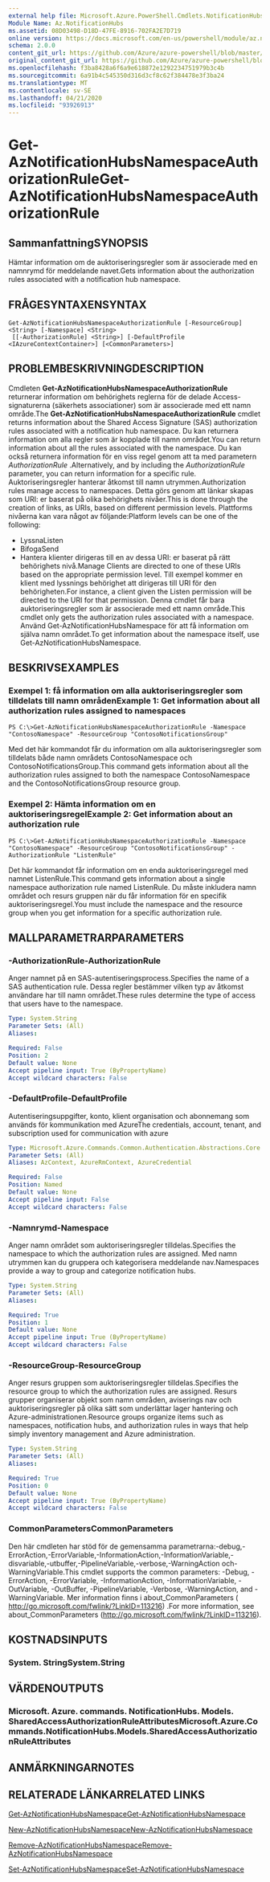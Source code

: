 ```yaml
---
external help file: Microsoft.Azure.PowerShell.Cmdlets.NotificationHubs.dll-Help.xml
Module Name: Az.NotificationHubs
ms.assetid: 08D03498-D18D-47FE-8916-702FA2E7D719
online version: https://docs.microsoft.com/en-us/powershell/module/az.notificationhubs/get-aznotificationhubsnamespaceauthorizationrule
schema: 2.0.0
content_git_url: https://github.com/Azure/azure-powershell/blob/master/src/NotificationHubs/NotificationHubs/help/Get-AzNotificationHubsNamespaceAuthorizationRule.md
original_content_git_url: https://github.com/Azure/azure-powershell/blob/master/src/NotificationHubs/NotificationHubs/help/Get-AzNotificationHubsNamespaceAuthorizationRule.md
ms.openlocfilehash: f3ba8428a6f6a9e618872e1292234751979b3c4b
ms.sourcegitcommit: 6a91b4c545350d316d3cf8c62f384478e3f3ba24
ms.translationtype: MT
ms.contentlocale: sv-SE
ms.lasthandoff: 04/21/2020
ms.locfileid: "93926913"
---
```

# <span data-ttu-id="75e63-101">Get-AzNotificationHubsNamespaceAuthorizationRule</span><span class="sxs-lookup"><span data-stu-id="75e63-101">Get-AzNotificationHubsNamespaceAuthorizationRule</span></span>

## <span data-ttu-id="75e63-102">Sammanfattning</span><span class="sxs-lookup"><span data-stu-id="75e63-102">SYNOPSIS</span></span>
<span data-ttu-id="75e63-103">Hämtar information om de auktoriseringsregler som är associerade med en namnrymd för meddelande navet.</span><span class="sxs-lookup"><span data-stu-id="75e63-103">Gets information about the authorization rules associated with a notification hub namespace.</span></span>

## <span data-ttu-id="75e63-104">FRÅGESYNTAXEN</span><span class="sxs-lookup"><span data-stu-id="75e63-104">SYNTAX</span></span>

```
Get-AzNotificationHubsNamespaceAuthorizationRule [-ResourceGroup] <String> [-Namespace] <String>
 [[-AuthorizationRule] <String>] [-DefaultProfile <IAzureContextContainer>] [<CommonParameters>]
```

## <span data-ttu-id="75e63-105">PROBLEMBESKRIVNING</span><span class="sxs-lookup"><span data-stu-id="75e63-105">DESCRIPTION</span></span>
<span data-ttu-id="75e63-106">Cmdleten **Get-AzNotificationHubsNamespaceAuthorizationRule** returnerar information om behörighets reglerna för de delade Access-signaturerna (säkerhets associationer) som är associerade med ett namn område.</span><span class="sxs-lookup"><span data-stu-id="75e63-106">The **Get-AzNotificationHubsNamespaceAuthorizationRule** cmdlet returns information about the Shared Access Signature (SAS) authorization rules associated with a notification hub namespace.</span></span>
<span data-ttu-id="75e63-107">Du kan returnera information om alla regler som är kopplade till namn området.</span><span class="sxs-lookup"><span data-stu-id="75e63-107">You can return information about all the rules associated with the namespace.</span></span>
<span data-ttu-id="75e63-108">Du kan också returnera information för en viss regel genom att ta med parametern *AuthorizationRule* .</span><span class="sxs-lookup"><span data-stu-id="75e63-108">Alternatively, and by including the *AuthorizationRule* parameter, you can return information for a specific rule.</span></span>
<span data-ttu-id="75e63-109">Auktoriseringsregler hanterar åtkomst till namn utrymmen.</span><span class="sxs-lookup"><span data-stu-id="75e63-109">Authorization rules manage access to namespaces.</span></span>
<span data-ttu-id="75e63-110">Detta görs genom att länkar skapas som URI: er baserat på olika behörighets nivåer.</span><span class="sxs-lookup"><span data-stu-id="75e63-110">This is done through the creation of links, as URIs, based on different permission levels.</span></span>
<span data-ttu-id="75e63-111">Plattforms nivåerna kan vara något av följande:</span><span class="sxs-lookup"><span data-stu-id="75e63-111">Platform levels can be one of the following:</span></span> 
- <span data-ttu-id="75e63-112">Lyssna</span><span class="sxs-lookup"><span data-stu-id="75e63-112">Listen</span></span>
- <span data-ttu-id="75e63-113">Bifoga</span><span class="sxs-lookup"><span data-stu-id="75e63-113">Send</span></span>
- <span data-ttu-id="75e63-114">Hantera klienter dirigeras till en av dessa URI: er baserat på rätt behörighets nivå.</span><span class="sxs-lookup"><span data-stu-id="75e63-114">Manage Clients are directed to one of these URIs based on the appropriate permission level.</span></span>
<span data-ttu-id="75e63-115">Till exempel kommer en klient med lyssnings behörighet att dirigeras till URI för den behörigheten.</span><span class="sxs-lookup"><span data-stu-id="75e63-115">For instance, a client given the Listen permission will be directed to the URI for that permission.</span></span>
<span data-ttu-id="75e63-116">Denna cmdlet får bara auktoriseringsregler som är associerade med ett namn område.</span><span class="sxs-lookup"><span data-stu-id="75e63-116">This cmdlet only gets the authorization rules associated with a namespace.</span></span>
<span data-ttu-id="75e63-117">Använd Get-AzNotificationHubsNamespace för att få information om själva namn området.</span><span class="sxs-lookup"><span data-stu-id="75e63-117">To get information about the namespace itself, use Get-AzNotificationHubsNamespace.</span></span>

## <span data-ttu-id="75e63-118">BESKRIVS</span><span class="sxs-lookup"><span data-stu-id="75e63-118">EXAMPLES</span></span>

### <span data-ttu-id="75e63-119">Exempel 1: få information om alla auktoriseringsregler som tilldelats till namn områden</span><span class="sxs-lookup"><span data-stu-id="75e63-119">Example 1: Get information about all authorization rules assigned to namespaces</span></span>
```
PS C:\>Get-AzNotificationHubsNamespaceAuthorizationRule -Namespace "ContosoNamespace" -ResourceGroup "ContosoNotificationsGroup"
```

<span data-ttu-id="75e63-120">Med det här kommandot får du information om alla auktoriseringsregler som tilldelats både namn områdets ContosoNamespace och ContosoNotificationsGroup.</span><span class="sxs-lookup"><span data-stu-id="75e63-120">This command gets information about all the authorization rules assigned to both the namespace ContosoNamespace and the ContosoNotificationsGroup resource group.</span></span>

### <span data-ttu-id="75e63-121">Exempel 2: Hämta information om en auktoriseringsregel</span><span class="sxs-lookup"><span data-stu-id="75e63-121">Example 2: Get information about an authorization rule</span></span>
```
PS C:\>Get-AzNotificationHubsNamespaceAuthorizationRule -Namespace "ContosoNamespace" -ResourceGroup "ContosoNotificationsGroup" -AuthorizationRule "ListenRule"
```

<span data-ttu-id="75e63-122">Det här kommandot får information om en enda auktoriseringsregel med namnet ListenRule.</span><span class="sxs-lookup"><span data-stu-id="75e63-122">This command gets information about a single namespace authorization rule named ListenRule.</span></span>
<span data-ttu-id="75e63-123">Du måste inkludera namn området och resurs gruppen när du får information för en specifik auktoriseringsregel.</span><span class="sxs-lookup"><span data-stu-id="75e63-123">You must include the namespace and the resource group when you get information for a specific authorization rule.</span></span>

## <span data-ttu-id="75e63-124">MALLPARAMETRAR</span><span class="sxs-lookup"><span data-stu-id="75e63-124">PARAMETERS</span></span>

### <span data-ttu-id="75e63-125">-AuthorizationRule</span><span class="sxs-lookup"><span data-stu-id="75e63-125">-AuthorizationRule</span></span>
<span data-ttu-id="75e63-126">Anger namnet på en SAS-autentiseringsprocess.</span><span class="sxs-lookup"><span data-stu-id="75e63-126">Specifies the name of a SAS authentication rule.</span></span>
<span data-ttu-id="75e63-127">Dessa regler bestämmer vilken typ av åtkomst användare har till namn området.</span><span class="sxs-lookup"><span data-stu-id="75e63-127">These rules determine the type of access that users have to the namespace.</span></span>

```yaml
Type: System.String
Parameter Sets: (All)
Aliases:

Required: False
Position: 2
Default value: None
Accept pipeline input: True (ByPropertyName)
Accept wildcard characters: False
```

### <span data-ttu-id="75e63-128">-DefaultProfile</span><span class="sxs-lookup"><span data-stu-id="75e63-128">-DefaultProfile</span></span>
<span data-ttu-id="75e63-129">Autentiseringsuppgifter, konto, klient organisation och abonnemang som används för kommunikation med Azure</span><span class="sxs-lookup"><span data-stu-id="75e63-129">The credentials, account, tenant, and subscription used for communication with azure</span></span>

```yaml
Type: Microsoft.Azure.Commands.Common.Authentication.Abstractions.Core.IAzureContextContainer
Parameter Sets: (All)
Aliases: AzContext, AzureRmContext, AzureCredential

Required: False
Position: Named
Default value: None
Accept pipeline input: False
Accept wildcard characters: False
```

### <span data-ttu-id="75e63-130">-Namnrymd</span><span class="sxs-lookup"><span data-stu-id="75e63-130">-Namespace</span></span>
<span data-ttu-id="75e63-131">Anger namn området som auktoriseringsregler tilldelas.</span><span class="sxs-lookup"><span data-stu-id="75e63-131">Specifies the namespace to which the authorization rules are assigned.</span></span>
<span data-ttu-id="75e63-132">Med namn utrymmen kan du gruppera och kategorisera meddelande nav.</span><span class="sxs-lookup"><span data-stu-id="75e63-132">Namespaces provide a way to group and categorize notification hubs.</span></span>

```yaml
Type: System.String
Parameter Sets: (All)
Aliases:

Required: True
Position: 1
Default value: None
Accept pipeline input: True (ByPropertyName)
Accept wildcard characters: False
```

### <span data-ttu-id="75e63-133">-ResourceGroup</span><span class="sxs-lookup"><span data-stu-id="75e63-133">-ResourceGroup</span></span>
<span data-ttu-id="75e63-134">Anger resurs gruppen som auktoriseringsregler tilldelas.</span><span class="sxs-lookup"><span data-stu-id="75e63-134">Specifies the resource group to which the authorization rules are assigned.</span></span>
<span data-ttu-id="75e63-135">Resurs grupper organiserar objekt som namn områden, aviserings nav och auktoriseringsregler på olika sätt som underlättar lager hantering och Azure-administrationen.</span><span class="sxs-lookup"><span data-stu-id="75e63-135">Resource groups organize items such as namespaces, notification hubs, and authorization rules in ways that help simply inventory management and Azure administration.</span></span>

```yaml
Type: System.String
Parameter Sets: (All)
Aliases:

Required: True
Position: 0
Default value: None
Accept pipeline input: True (ByPropertyName)
Accept wildcard characters: False
```

### <span data-ttu-id="75e63-136">CommonParameters</span><span class="sxs-lookup"><span data-stu-id="75e63-136">CommonParameters</span></span>
<span data-ttu-id="75e63-137">Den här cmdleten har stöd för de gemensamma parametrarna:-debug,-ErrorAction,-ErrorVariable,-InformationAction,-InformationVariable,-disvariable,-utbuffer,-PipelineVariable,-verbose,-WarningAction och-WarningVariable.</span><span class="sxs-lookup"><span data-stu-id="75e63-137">This cmdlet supports the common parameters: -Debug, -ErrorAction, -ErrorVariable, -InformationAction, -InformationVariable, -OutVariable, -OutBuffer, -PipelineVariable, -Verbose, -WarningAction, and -WarningVariable.</span></span> <span data-ttu-id="75e63-138">Mer information finns i about_CommonParameters ( http://go.microsoft.com/fwlink/?LinkID=113216) .</span><span class="sxs-lookup"><span data-stu-id="75e63-138">For more information, see about_CommonParameters (http://go.microsoft.com/fwlink/?LinkID=113216).</span></span>

## <span data-ttu-id="75e63-139">KOSTNADS</span><span class="sxs-lookup"><span data-stu-id="75e63-139">INPUTS</span></span>

### <span data-ttu-id="75e63-140">System. String</span><span class="sxs-lookup"><span data-stu-id="75e63-140">System.String</span></span>

## <span data-ttu-id="75e63-141">VÄRDEN</span><span class="sxs-lookup"><span data-stu-id="75e63-141">OUTPUTS</span></span>

### <span data-ttu-id="75e63-142">Microsoft. Azure. commands. NotificationHubs. Models. SharedAccessAuthorizationRuleAttributes</span><span class="sxs-lookup"><span data-stu-id="75e63-142">Microsoft.Azure.Commands.NotificationHubs.Models.SharedAccessAuthorizationRuleAttributes</span></span>

## <span data-ttu-id="75e63-143">ANMÄRKNINGAR</span><span class="sxs-lookup"><span data-stu-id="75e63-143">NOTES</span></span>

## <span data-ttu-id="75e63-144">RELATERADE LÄNKAR</span><span class="sxs-lookup"><span data-stu-id="75e63-144">RELATED LINKS</span></span>

[<span data-ttu-id="75e63-145">Get-AzNotificationHubsNamespace</span><span class="sxs-lookup"><span data-stu-id="75e63-145">Get-AzNotificationHubsNamespace</span></span>](./Get-AzNotificationHubsNamespace.md)

[<span data-ttu-id="75e63-146">New-AzNotificationHubsNamespace</span><span class="sxs-lookup"><span data-stu-id="75e63-146">New-AzNotificationHubsNamespace</span></span>](./New-AzNotificationHubsNamespace.md)

[<span data-ttu-id="75e63-147">Remove-AzNotificationHubsNamespace</span><span class="sxs-lookup"><span data-stu-id="75e63-147">Remove-AzNotificationHubsNamespace</span></span>](./Remove-AzNotificationHubsNamespace.md)

[<span data-ttu-id="75e63-148">Set-AzNotificationHubsNamespace</span><span class="sxs-lookup"><span data-stu-id="75e63-148">Set-AzNotificationHubsNamespace</span></span>](./Set-AzNotificationHubsNamespace.md)


